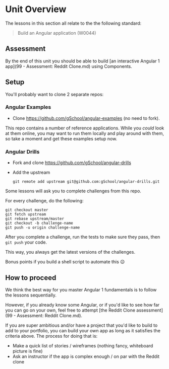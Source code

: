 # Unit Overview

The lessons in this section all relate to the the following standard:

> Build an Angular application (W0044)

## Assessment

By the end of this unit you should be able to build [an interactive Angular 1 app](99 - Assessment: Reddit Clone.md) using Components.

## Setup

You'll probably want to clone 2 separate repos:

### Angular Examples

- Clone https://github.com/gSchool/angular-examples (no need to fork).

This repo contains a number of reference applications.  While you _could_ look at them online, you may want to run them locally and play around with them, so take a moment and get these examples setup now.

### Angular Drills

- Fork and clone https://github.com/gSchool/angular-drills
- Add the upstream

  ```
  git remote add upstream git@github.com:gSchool/angular-drills.git
  ```

Some lessons will ask you to complete challenges from this repo.  

For every challenge, do the following:

```
git checkout master
git fetch upstream
git rebase upstream/master
git checkout -b challenge-name
git push -u origin challenge-name
```

After you complete a challenge, run the tests to make sure they pass, then `git push` your code.

This way, you always get the latest versions of the challenges.

Bonus points if you build a shell script to automate this 😉

## How to proceed

We think the best way for you master Angular 1 fundamentals is to follow the lessons sequentially.

However, if you already know some Angular, or if you'd like to see how far you can go on your own, feel free to attempt [the Reddit Clone assessment](99 - Assessment: Reddit Clone.md).

If you are super ambitious and/or have a project that you'd like to build to add to your portfolio, you can build your own app as long as it satisfies the criteria above.  The process for doing that is:

- Make a quick list of stories / wireframes (nothing fancy, whiteboard picture is fine)
- Ask an instructor if the app is complex enough / on par with the Reddit clone
